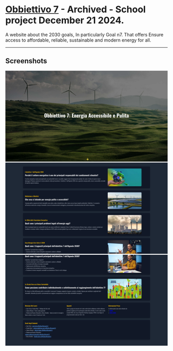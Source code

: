 # [Obbiettivo 7](https://obbiettivo7.netlify.app/) - Archived - School project December 21 2024.

A website about the 2030 goals, In particularly Goal n7. That offers Ensure access to affordable, reliable, sustainable and modern energy for all.

---

## Screenshots 

![Screenshot](screenshots/Screenshot1.png)
![Screenshot](screenshots/Screenshot2.png)
![Screenshot](screenshots/Screenshot3.png)
